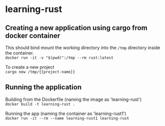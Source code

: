 # learning-rust

## Creating a new application using cargo from docker container

This should bind mount the working directory into the `/tmp` directory inside the container.  
`docker run -it -v "$(pwd)":/tmp --rm rust:latest`

To create a new project  
`cargo new /tmp/{{project-name}}`

## Running the application

Building from the Dockerfile (naming the image as 'learning-rust')  
`docker build -t learning-rust .`

Running the app (naming the container as 'learning-rust1')  
`docker run -it --rm --name learning-rust1 learning-rust`

